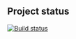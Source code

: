 ## Project status
[![Build status](https://ci.appveyor.com/api/projects/status/kbhtuah16ffq896u?svg=true)](https://ci.appveyor.com/project/marinagagarina/selenium-k7hre)